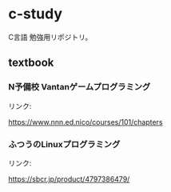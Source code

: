 # c-study

C言語 勉強用リポジトリ。

## textbook

### N予備校 Vantanゲームプログラミング

リンク:

https://www.nnn.ed.nico/courses/101/chapters

### ふつうのLinuxプログラミング

リンク:

https://sbcr.jp/product/4797386479/
